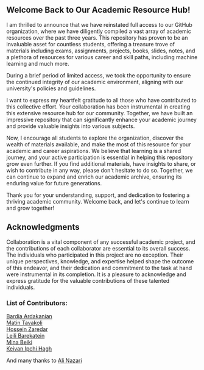 ## Welcome Back to Our Academic Resource Hub!
I am thrilled to announce that we have reinstated full access to our GitHub organization, where we have diligently compiled a vast array of academic resources over the past three years. This repository has proven to be an invaluable asset for countless students, offering a treasure trove of materials including exams, assignments, projects, books, slides, notes, and a plethora of resources for various career and skill paths, including machine learning and much more.

During a brief period of limited access, we took the opportunity to ensure the continued integrity of our academic environment, aligning with our university's policies and guidelines.

I want to express my heartfelt gratitude to all those who have contributed to this collective effort. Your collaboration has been instrumental in creating this extensive resource hub for our community. Together, we have built an impressive repository that can significantly enhance your academic journey and provide valuable insights into various subjects.

Now, I encourage all students to explore the organization, discover the wealth of materials available, and make the most of this resource for your academic and career aspirations. We believe that learning is a shared journey, and your active participation is essential in helping this repository grow even further. If you find additional materials, have insights to share, or wish to contribute in any way, please don't hesitate to do so. Together, we can continue to expand and enrich our academic archive, ensuring its enduring value for future generations.

Thank you for your understanding, support, and dedication to fostering a thriving academic community. Welcome back, and let's continue to learn and grow together!

## Acknowledgments

Collaboration is a vital component of any successful academic project, and the contributions of each collaborator are essential to its overall success. The individuals who participated in this project are no exception. Their unique perspectives, knowledge, and expertise helped shape the outcome of this endeavor, and their dedication and commitment to the task at hand were instrumental in its completion. It is a pleasure to acknowledge and express gratitude for the valuable contributions of these talented individuals.

### List of Contributors:

[Bardia Ardakanian](https://github.com/bardia-ardakanian)<br>
[Matin Tavakoli](https://github.com/MatinTavakoli)<br>
[Hossein Zaredar](https://github.com/HosseinZaredar)<br>
[Leili Barekatein](https://github.com/leilibrk)<br>
[Mina Beiki](https://github.com/mina-beiki)<br>
[Keivan Ipchi Hagh](https://github.com/keivanipchihagh)<br>

And many thanks to [Ali Nazari](https://github.com/AliNazariii)
